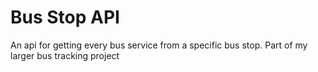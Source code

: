 # Bus Stop API
An api for getting every bus service from a specific bus stop.
Part of my larger bus tracking project
